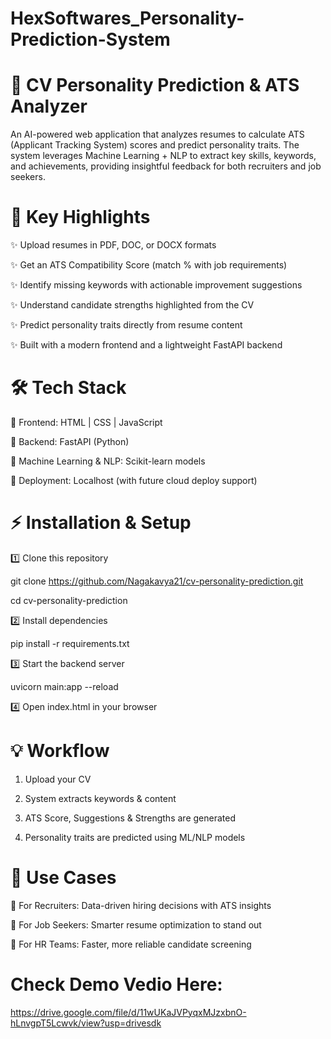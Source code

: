 # HexSoftwares_Personality-Prediction-System

# 📄 CV Personality Prediction & ATS Analyzer

An AI-powered web application that analyzes resumes to calculate ATS (Applicant Tracking System) scores and predict personality traits.
The system leverages Machine Learning + NLP to extract key skills, keywords, and achievements, providing insightful feedback for both recruiters and job seekers.

# 🚀 Key Highlights

✨ Upload resumes in PDF, DOC, or DOCX formats

✨ Get an ATS Compatibility Score (match % with job requirements)

✨ Identify missing keywords with actionable improvement suggestions

✨ Understand candidate strengths highlighted from the CV

✨ Predict personality traits directly from resume content

✨ Built with a modern frontend and a lightweight FastAPI backend

# 🛠 Tech Stack

🔹 Frontend: HTML | CSS | JavaScript

🔹 Backend: FastAPI (Python)

🔹 Machine Learning & NLP: Scikit-learn models

🔹 Deployment: Localhost (with future cloud deploy support)


# ⚡ Installation & Setup

1️⃣ Clone this repository

git clone https://github.com/Nagakavya21/cv-personality-prediction.git

cd cv-personality-prediction

2️⃣ Install dependencies

pip install -r requirements.txt

3️⃣ Start the backend server

uvicorn main:app --reload

4️⃣ Open index.html in your browser


# 💡 Workflow

1. Upload your CV


2. System extracts keywords & content


3. ATS Score, Suggestions & Strengths are generated


4. Personality traits are predicted using ML/NLP models

# 🎯 Use Cases

🔹 For Recruiters: Data-driven hiring decisions with ATS insights

🔹 For Job Seekers: Smarter resume optimization to stand out

🔹 For HR Teams: Faster, more reliable candidate screening


# Check Demo Vedio Here:
https://drive.google.com/file/d/11wUKaJVPyqxMJzxbnO-hLnvgpT5Lcwvk/view?usp=drivesdk

